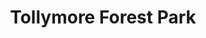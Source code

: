 ---
title: "Tollymore Forest Park"
address: "Tollymore Forest Park, East District Forest Office Castlewellan Forest Park, Castlewellan, Co. Down, BT31 9BU"
tel: "+44 (0)28 4372 2428"
county: "Down"
category: "Gardens"
type: "Content"
lat: "54.2081298828125"
lng: "-5.8950958251953125"
---